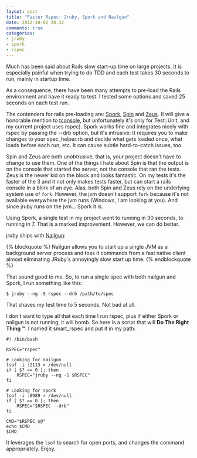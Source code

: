 ```yaml
---
layout: post
title: "Faster Rspec: Jruby, Spork and Nailgun"
date: 2012-10-02 20:32
comments: true
categories: 
- jruby
- spork
- rspec
---
```


Much has been said about Rails slow start-up time on large projects. It is especially painful when 
trying to do TDD and each test takes 30 seconds to run, mainly in startup time. 

As a consequence, there have been many attempts to pre-load the Rails environment and have it ready to test. I tested some options
and saved 25 seconds on each test run. 

<!-- more -->

The contenders for rails pre-loading are: [Spork][1], [Spin][2] and [Zeus][3]. (I will give a honorable mention to [tconsole][4], but unfortunately it's only
for Test::Unit, and my current project uses rspec). Spork works fine and integrates nicely with rspec by passing the --drb option, 
but it's intrusive: It requires you to make changes to your spec_helper.rb and decide what gets loaded once, what loads before each run, etc. 
It can cause subtle hard-to-catch issues, too.

Spin and Zeus are both unobtrusive, that is, your project doesn't have to change to use them. One of the things I hate about Spin is that the
output is on the console that started the server, not the console that ran the tests. Zeus is the newer kid on the block and looks fantastic. 
On my tests it's the faster of the 3 and it not only makes tests faster, but can start a rails console in a blink of an eye. Alas,  both Spin and
Zeus rely on the underlying system use of ```fork```. However, the jvm doesn't support ```fork``` because it's not available everywhere the jvm 
runs (Windows, I am looking at you).	 And since jruby runs on the jvm... Spork it is. 

Using Spork, a single test in my project went to running in 30 seconds, to running in 7. That is a marked improvement. However, we can do better. 

jruby ships with [Nailgun][5]:

{% blockquote  %}
Nailgun allows you to start up a single JVM as a background server process and toss it commands from a fast native client almost eliminating JRuby's annoyingly slow start up time.
{% endblockquote %}

That sound good to me. So, to run a single spec with both nailgun and Spork, I run something like this:

```
$ jruby --ng -S rspec --drb /path/to/spec
```

That shaves my test time to 5 seconds. Not bad at all. 

I don't want to type all that each time I run rspec, plus if either Spork or nailgun is not running, it will bomb. So here is a script 
that will **Do The Right Thing &trade;**. I named it smart_rspec and put it in my path:

``` 
#! /bin/bash

RSPEC="rspec"

# Looking for nailgun
lsof -i :2113 > /dev/null
if [ $? == 0 ]; then
	RSPEC="jruby --ng -S $RSPEC"
fi

# Looking for spork
lsof -i :8989 > /dev/null
if [ $? == 0 ]; then
	RSPEC="$RSPEC --drb"
fi

CMD="$RSPEC $@" 
echo $CMD
$CMD
```

It leverages the ```lsof``` to search for open ports, and changes the command appropriately. Enjoy.

[1]: https://github.com/sporkrb/spork
[2]: https://github.com/jstorimer/spin
[3]: https://github.com/burke/zeus
[4]: https://github.com/commondream/tconsole
[5]: http://kenai.com/projects/jruby/pages/JRubyWithNailgun